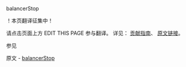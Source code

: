  balancerStop

 ！本页翻译征集中！

请点击页面上方 EDIT THIS PAGE 参与翻译。
详见：
[贡献指南]( https://github.com/whaleal/MongoDB-Manual-zh/blob/master/CONTRIBUTING.md )、
[原文链接](  https://docs.mongodb.com/manual/reference/command/balancerStop/  )。

 参见

原文 - [balancerStop]( https://docs.mongodb.com/manual/reference/command/balancerStop/ )

